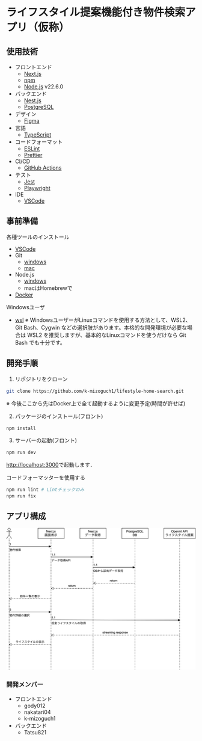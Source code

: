 # ライフスタイル提案機能付き物件検索アプリ（仮称）

## 使用技術

- フロントエンド
  - [Next.js](https://nextjs.org/)
  - [npm](https://www.npmjs.com/)
  - [Node.js](https://nodejs.org/ja) v22.6.0
- バックエンド
  - [Nest.js](https://nestjs.com/)
  - [PostgreSQL](https://www.postgresql.org/)
- デザイン
  - [Figma](https://www.figma.com/)
- 言語
  - [TypeScript](https://www.typescriptlang.org/)
- コードフォーマット
  - [ESLint](https://eslint.org/)
  - [Prettier](https://prettier.io/)
- CI/CD
  - [GitHub Actions](https://github.com/features/actions)
- テスト
  - [Jest](https://jestjs.io/)
  - [Playwright](https://playwright.dev/)
- IDE
  - [VSCode](https://code.visualstudio.com/download)

## 事前準備

各種ツールのインストール

- [VSCode](https://code.visualstudio.com/download)
- Git
  - [windows](https://qiita.com/T-H9703EnAc/items/4fbe6593d42f9a844b1c)
  - [mac](https://zenn.dev/mesgory/articles/948876ac1b7517)
- Node.js
  - [windows](https://qiita.com/echolimitless/items/83f8658cf855de04b9ce)
  - macはHomebrewで
- [Docker](https://docs.docker.com/get-started/get-docker/)

Windowsユーザ

- [wsl](https://qiita.com/zakoken/items/61141df6aeae9e3f8e36)
  ※ WindowsユーザーがLinuxコマンドを使用する方法として、WSL2、Git Bash、Cygwin などの選択肢があります。本格的な開発環境が必要な場合は WSL2 を推奨しますが、基本的なLinuxコマンドを使うだけなら Git Bash でも十分です。

## 開発手順

1. リポジトリをクローン

```bash
git clone https://github.com/k-mizoguch1/lifestyle-home-search.git
```

※ 今後ここから先はDocker上で全て起動するように変更予定(時間が許せば)

2. パッケージのインストール(フロント)

```bash
npm install
```

3. サーバーの起動(フロント)

```bash
npm run dev
```

[http://localhost:3000](http://localhost:3000)で起動します．

コードフォーマッターを使用する

```bash
npm run lint # Lintチェックのみ
npm run fix
```

## アプリ構成

![シーケンス図](https://github.com/k-mizoguch1/lifestyle-home-search/blob/main/public/drawio/lifestyle-home-search-sequence.drawio.svg)

### 開発メンバー

- フロントエンド
  - gody012
  - nakatari04
  - k-mizoguch1
- バックエンド
  - Tatsu821
